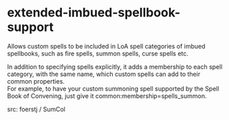# extended-imbued-spellbook-support

Allows custom spells to be included in LoA spell categories of imbued spellbooks, such as fire spells, summon spells, curse spells etc.

In addition to specifying spells explicitly, it adds a membership to each spell category, with the same name, which custom spells can add to their common properties.\
For example, to have your custom summoning spell supported by the Spell Book of Convening, just give it common:membership=spells_summon.

src: foerstj / SumCol
